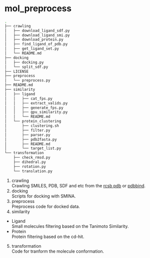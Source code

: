 # mol_preprocess

```bash
.
├── crawling
│   ├── download_ligand_sdf.py
│   ├── download_ligand_smi.py
│   ├── download_protein.py
│   ├── find_ligand_of_pdb.py
│   ├── get_ligand_set.py
│   └── README.md
├── docking
│   ├── docking.py
│   └── split_sdf.py
├── LICENSE
├── preprocess
│   └── preprocess.py
├── README.md
├── similarity
│   ├── ligand
│   │   ├── cat_fps.py
│   │   ├── extract_valids.py
│   │   ├── generate_fps.py
│   │   ├── gpu_similarity.py
│   │   └── README.md
│   └── protein_clustering
│       ├── clustering.sh
│       ├── filter.py
│       ├── parser.py
│       ├── pdb2fasta.py
│       ├── README.md
│       └── target_list.py
└── transformation
    ├── check_rmsd.py
    ├── dihedral.py
    ├── rotation.py
    └── translation.py
```

1. crawling  
  Crawling SMILES, PDB, SDF and etc from the [rcsb pdb](https://www.rcsb.org) or [pdbbind](http://www.pdbbind.org.cn).  
2. docking  
  Scripts for docking with SMINA.
3. preprocess  
  Preprocess code for docked data.
4. similarity  
  - Ligand  
    Small molecules filtering based on the Tanimoto Similarity.
  - Protein  
    Protein filtering based on the cd-hit.
5. transformation  
  Code for tranform the molecule conformation.
